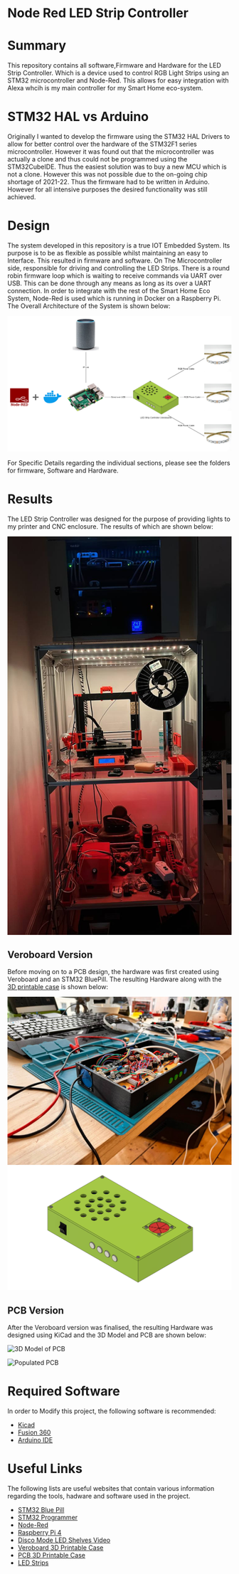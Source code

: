 # Node Red LED Strip Controller

# Summary
This repository contains all software,Firmware and Hardware for the LED Strip Controller. Which is a device used to control RGB Light Strips using an STM32 microcontroller and Node-Red. This allows for easy integration with Alexa whcih is my main controller for my Smart Home eco-system.

# STM32 HAL vs Arduino

Originally I wanted to develop the firmware using the STM32 HAL Drivers to allow for better control over the hardware of the STM32F1 series microcontroller. However it was found out that the microcontroller was actually a clone and thus could not be programmed using the STM32CubeIDE. Thus the easiest solution was to buy a new MCU which is not a clone. However this was not possible due to the on-going chip shortage of 2021-22. Thus the firmware had to be written in Arduino. However for all intensive purposes the desired functionality was still achieved.

# Design

The system developed in this repository is a true IOT Embedded System. Its purpose is to be as flexible as possible whilst maintaining an easy to Interface. This resulted in firmware and software. On The Microcontroller side, responsible for driving and controlling the LED Strips. There is a round robin firmware loop which is waiting to receive commands via UART over USB. This can be done through any means as long as its over a UART connection. In order to integrate with the rest of the Smart Home Eco System, Node-Red is used which is running in Docker on a Raspberry Pi. The Overall Architecture of the System is shown below:

![System Architecture](docs/Diagrams-System%20Diagram.png)

For Specific Details regarding the individual sections, please see the folders for firmware, Software and Hardware.

# Results

The LED Strip Controller was designed for the purpose of providing lights to my printer and CNC enclosure. The results of which are shown below:

![Printer Enclosure](docs/Server%20Rack%20Shelves%20Lights.jpg)

## Veroboard Version
Before moving on to a PCB design, the hardware was first created using Veroboard and an STM32 BluePill. The resulting Hardware along with the [3D printable case]() is shown below:

![Veroboard Design](docs/Veroboard%20Hardware.jpg)
![Veroboard Case](docs/Veroboad%20Case.png)

## PCB Version
After the Veroboard version was finalised, the resulting Hardware was designed using KiCad and the 3D Model and PCB are shown below:

![3D Model of PCB]()

![Populated PCB]()

# Required Software
 In order to Modify this project, the following software is recommended:
- [Kicad](https://www.kicad.org/)
- [Fusion 360](https://www.autodesk.com/products/fusion-360/overview)
- [Arduino IDE](https://www.arduino.cc/en/software)


# Useful Links
The following lists are useful websites that contain various information regarding the tools, hadware and software used in the project.
- [STM32 Blue Pill](https://www.aliexpress.com/item/1005003169244854.html?spm=a2g0o.productlist.0.0.7a7911b6BDtZsB&algo_pvid=5a7bc5c1-ddfc-4ccb-b4f4-ec7876c3e8b9&algo_exp_id=5a7bc5c1-ddfc-4ccb-b4f4-ec7876c3e8b9-1&pdp_ext_f=%7B%22sku_id%22%3A%2212000024471098729%22%7D&pdp_npi=2%40dis%21GBP%212.28%212.28%21%21%210.97%21%21%400b0a187b16647515460627480ec495%2112000024471098729%21sea&curPageLogUid=MVbSl8170TF7)
- [STM32 Programmer](https://www.aliexpress.com/item/1005003575620794.html?spm=a2g0o.productlist.0.0.7a7911b6BDtZsB&algo_pvid=5a7bc5c1-ddfc-4ccb-b4f4-ec7876c3e8b9&algo_exp_id=5a7bc5c1-ddfc-4ccb-b4f4-ec7876c3e8b9-16&pdp_ext_f=%7B%22sku_id%22%3A%2212000026345111930%22%7D&pdp_npi=2%40dis%21GBP%211.93%211.7%21%21%210.73%21%21%400b0a187b16647515460627480ec495%2112000026345111930%21sea&curPageLogUid=deXBnbPUx7W4)
- [Node-Red](https://nodered.org/)
- [Raspberry Pi 4](https://www.raspberrypi.com/products/raspberry-pi-4-model-b/)
- [Disco Mode LED Shelves Video]()
- [Veroboard 3D Printable Case]()
- [PCB 3D Printable Case]()
- [LED Strips](https://www.aliexpress.com/item/1005004256916343.html?spm=a2g0o.productlist.0.0.77cb6e98v91KTK&algo_pvid=8fc57f13-675e-445c-abd6-b97ed1278c4b&algo_exp_id=8fc57f13-675e-445c-abd6-b97ed1278c4b-2&pdp_ext_f=%7B%22sku_id%22%3A%2212000028543714961%22%7D&pdp_npi=2%40dis%21GBP%215.47%214.43%21%21%21%21%21%400b0a0ae216647517007916760e599b%2112000028543714961%21sea&curPageLogUid=9ESjOjFpbzUi)
